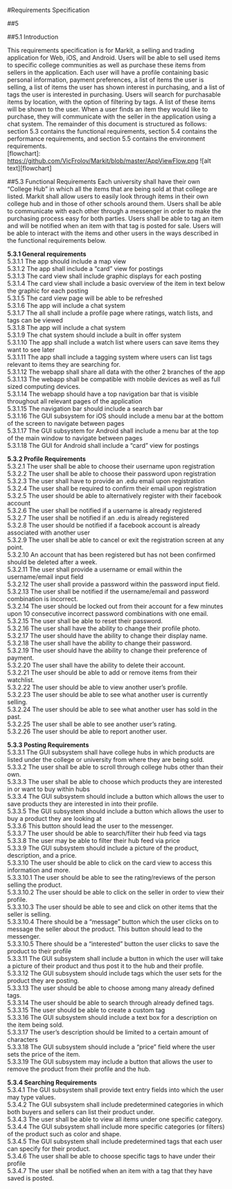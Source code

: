 #Requirements Specification

##5

##5.1 Introduction

This requirements specification is for Markit, a selling and trading application for Web, iOS, and Android. Users will be able to sell used items to specific college communities as well as purchase these items from sellers in the application. Each user will have a profile containing basic personal information, payment preferences, a list of items the user is selling, a list of items the user has shown interest in purchasing, and a list of tags the user is interested in purchasing. Users will search for purchasable items by location, with the option of filtering by tags. A list of these items will be shown to the user. When a user finds an item they would like to purchase, they will communicate with the seller in the application using a chat system.  The remainder of this document is structured as follows: section 5.3 contains the functional requirements, section 5.4 contains the performance requirements, and section 5.5 contains the environment requirements.<br />
[flowchart]: https://github.com/VicFrolov/Markit/blob/master/AppViewFlow.png
![alt text][flowchart]

##5.3  Functional Requirements
Each university shall have their own “College Hub” in which all the items that are being sold at that college are listed. Markit shall allow users to easily look through items in their own college hub and in those of other schools around them. Users shall be able to communicate with each other through a messenger in order to make the purchasing process easy for both parties. Users shall be able to tag an item and will be notified when an item with that tag is posted for sale. Users will be able to interact with the items and other users in the ways described in the functional requirements below.

**5.3.1 General requirements** <br />
5.3.1.1 The app should include a map view <br />
5.3.1.2 The app shall include a “card” view for postings <br />
5.3.1.3 The card view shall include graphic displays for each posting <br />
5.3.1.4 The card view shall include a basic overview of the item in text below the graphic for each posting <br />
5.3.1.5 The card view page will be able to be refreshed <br />
5.3.1.6 The app will include a chat system <br />
5.3.1.7 The all shall include a profile page where ratings, watch lists, and tags can be viewed <br />
5.3.1.8 The app will include a chat system <br />
5.3.1.9 The chat system should include a built in offer system <br />
5.3.1.10 The app shall include a watch list where users can save items they want to see later <br />
5.3.1.11 The app shall include a tagging system where users can list tags relevant to items they are searching for. <br />
5.3.1.12 The webapp shall share all data with the other 2 branches of the app <br />
5.3.1.13 The webapp shall be compatible with mobile devices as well as full sized computing devices. <br />
5.3.1.14 The webapp should have a top navigation bar that is visible throughout all relevant pages of the application <br />
5.3.1.15 The navigation bar should include a search bar <br />
5.3.1.16 The GUI subsystem for iOS should include a menu bar at the bottom of the screen to navigate between pages <br />
5.3.1.17 The GUI subsystem for Android shall include a menu bar at the top of the main  window to navigate between pages <br />
5.3.1.18 The GUI for Android shall include a “card” view for postings 

**5.3.2 Profile Requirements**<br />
5.3.2.1 The user shall be able to choose their username upon registration <br />
5.3.2.2 The user shall be able to choose their password upon registration <br />
5.3.2.3 The user shall have to provide an .edu email upon registration <br />
5.3.2.4 The user shall be required to confirm their email upon registration <br />
5.3.2.5 The user should be able to alternatively register with their facebook account <br />
5.3.2.6 The user shall be notified if a username is already registered <br />
5.3.2.7 The user shall be notified if an .edu is already registered <br />
5.3.2.8 The user should be notified if a facebook account is already associated with another user <br />
5.3.2.9 The user shall be able to cancel or exit the registration screen at any point. <br />
5.3.2.10 An account that has been registered but has not been confirmed should be deleted after a week. <br />
5.3.2.11 The user shall provide a username or email within the username/email input field <br />
5.3.2.12 The user shall provide a password within the password input field. <br />
5.3.2.13 The user shall be notified if the username/email and password combination is incorrect. <br />
5.3.2.14 The user should be locked out from their account for a few minutes upon 10 consecutive incorrect password combinations with one email. <br />
5.3.2.15 The user shall be able to reset their password. <br />
5.3.2.16 The user shall have the ability to change their profile photo. <br />
5.3.2.17 The user should have the ability to change their display name. <br />
5.3.2.18 The user shall have the ability to change their password. <br />
5.3.2.19 The user should have the ability to change their preference of payment. <br />
5.3.2.20 The user shall have the ability to delete their account. <br />
5.3.2.21 The user should be able to add or remove items from their watchlist. <br />
5.3.2.22 The user should be able to view another user’s profile.<br /> 
5.3.2.23 The user should be able to see what another user is currently selling.<br />
5.3.2.24 The user should be able to see what another user has sold in the past.<br />
5.3.2.25 The user shall be able to see another user’s rating.<br />
5.3.2.26 The user should be able to report another user.

**5.3.3 Posting Requirements**<br />
5.3.3.1 The GUI subsystem shall have college hubs in which products are listed under the college or university from where they are being sold. <br />
5.3.3.2 The user shall be able to scroll through college hubs other than their own.<br />
5.3.3.3 The user shall be able to choose which products they are interested in or want to buy within hubs<br />
5.3.3.4 The GUI subsystem should include a button which allows the user to save products they are interested in into their profile.<br />
5.3.3.5 The GUI subsystem should include a button which allows the user to buy a product they are looking at<br />
5.3.3.6 This button should lead the user to the messenger.<br />
5.3.3.7 The user should be able to search/filter their hub feed via tags<br />
5.3.3.8 The user may be able to filter their hub feed via price<br />
5.3.3.9 The GUI subsystem should include a picture of the product, description, and a price. <br />
5.3.3.10 The user should be able to click on the card view to access this information and more.<br />
5.3.3.10.1 The user should be able to see the rating/reviews of the person selling the product. <br />
5.3.3.10.2 The user should be able to click on the seller in order to view their profile.<br />
5.3.3.10.3 The user should be able to see and click on other items that the seller is selling.<br />
5.3.3.10.4 There should be a “message” button which the user clicks on to message the seller about the product. This button should lead to the messenger. <br />
5.3.3.10.5 There should be a “interested” button the user clicks to save the product to their profile <br />
5.3.3.11 The GUI subsystem shall include a button in which the user will take a picture of their product and thus post it to the hub and their profile.<br />
5.3.3.12 The GUI subsystem should include tags which the user sets for the product they are posting.<br />
5.3.3.13 The user should be able to choose among many already defined tags. <br />
5.3.3.14 The user should be able to search through already defined tags. <br />
5.3.3.15 The user should be able to create a custom tag<br />
5.3.3.16 The GUI subsystem should include a text box for a description on the item being sold.<br />
5.3.3.17 The user’s description should be limited to a certain amount of characters<br />
5.3.3.18 The GUI subsystem should include a “price” field where the user sets the price of the item.<br />
5.3.3.19 The GUI subsystem may include a button that allows the user to remove the product from their profile and the hub.<br />

**5.3.4 Searching Requirements**<br />
5.3.4.1 The GUI subsystem shall provide text entry fields into which the user may type values.<br />
5.3.4.2 The GUI subsystem shall include predetermined categories in which both buyers and sellers can list their product under.<br />
5.3.4.3 The user shall be able to view all items under one specific category.<br />
5.3.4.4 The GUI subsystem shall include more specific categories (or filters) of the product such as color and shape.<br />
5.3.4.5 The GUI subsystem shall include predetermined tags that each user can specify for their product.<br />
5.3.4.6 The user shall be able to choose specific tags to have under their profile<br />
5.3.4.7 The user shall be notified when an item with a tag that they have saved is posted.<br />



